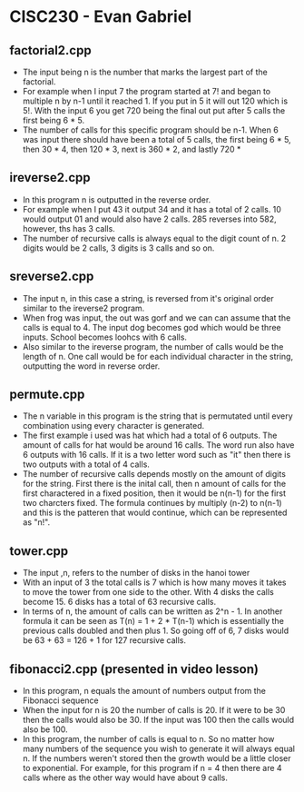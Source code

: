 # CISC230 - Evan Gabriel

## factorial2.cpp

- The input being n is the number that marks the largest part of the factorial. 
- For example when I input 7 the program started at 7! and began to multiple n by n-1 until it reached 1. If you put in 5 it will out 120 which is 5!. With the input 6 you get 720 being the final out put after 5 calls the first being 6 * 5.
- The number of calls for this specific program should be n-1. When 6 was input there should have been a total of 5 calls, the first being 6 * 5, then 30 * 4, then 120 * 3, next is 360 * 2, and lastly 720 * 

## ireverse2.cpp

- In this program n is outputted in the reverse order.
- For example when I put 43 it output 34 and it has a total of 2 calls. 10 would output 01 and would also have 2 calls. 285 reverses into 582, however, ths has 3 calls.
- The number of recursive calls is always equal to the digit count of n. 2 digits would be 2 calls, 3 digits is 3 calls and so on.

## sreverse2.cpp

- The input n, in this case a string, is reversed from it's original order similar to the ireverse2 program.
- When frog was input, the out was gorf and we can can assume that the calls is equal to 4. The input dog becomes god which would be three inputs. School becomes loohcs with 6 calls.
- Also similar to the ireverse program, the number of calls would be the length of n. One call would be for each individual character in the string, outputting the word in reverse order.

## permute.cpp

- The n variable in this program is the string that is permutated until every combination using every character is generated.
- The first example i used was hat which had a total of 6 outputs. The amount of calls for hat would be around 16 calls. The word run also have 6 outputs with 16 calls. If it is a two letter word such as "it" then there is two outputs with a total of 4 calls.
- The number of recursive calls depends mostly on the amount of digits for the string. First there is the inital call, then n amount of calls  for the first charactered in a fixed position, then it would be n(n-1) for the first two charcters fixed. The formula continues by multiply (n-2) to n(n-1) and this is the patteren that would continue, which can be represented as "n!".

## tower.cpp

- The input ,n, refers to the number of disks in the hanoi tower
- With an input of 3 the total calls is 7 which is how many moves it takes to move the tower from one side to the other. With 4 disks the calls become 15. 6 disks has a total of 63 recursive calls.
- In terms of n, the amount of calls can be written as 2^n - 1. In another formula it can be seen as T(n) = 1 + 2 * T(n-1) which is essentially the previous calls doubled and then plus 1. So going off of 6, 7 disks would be 63 + 63 = 126 + 1 for 127 recursive calls.

## fibonacci2.cpp (presented in video lesson)

- In this program, n equals the amount of numbers output from the Fibonacci sequence
- When the input for n is 20 the number of calls is 20. If it were to be 30 then the calls would also be 30. If the input was 100 then the calls would also be 100.
- In this program, the number of calls is equal to n. So no matter how many numbers of the sequence you wish to generate it will always equal n. If the numbers weren't stored then the growth would be a little closer to exponential. For example, for this program if n = 4 then there are 4 calls where as the other way would have about 9 calls.
